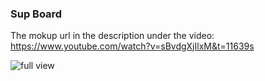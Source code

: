 ### Sup Board

The mokup url in the description under the video: https://www.youtube.com/watch?v=sBvdgXjIlxM&t=11639s

![full view](src/assets/images/sreen.jpg)